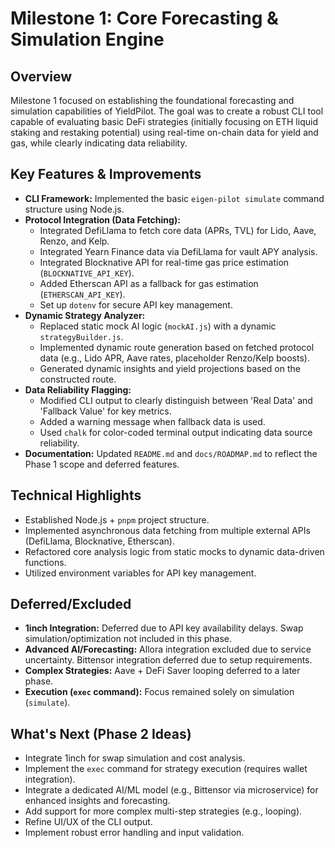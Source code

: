 # Milestone 1: Core Forecasting & Simulation Engine

## Overview

Milestone 1 focused on establishing the foundational forecasting and simulation capabilities of YieldPilot. The goal was to create a robust CLI tool capable of evaluating basic DeFi strategies (initially focusing on ETH liquid staking and restaking potential) using real-time on-chain data for yield and gas, while clearly indicating data reliability.

## Key Features & Improvements

*   **CLI Framework:** Implemented the basic `eigen-pilot simulate` command structure using Node.js.
*   **Protocol Integration (Data Fetching):**
    *   Integrated DefiLlama to fetch core data (APRs, TVL) for Lido, Aave, Renzo, and Kelp.
    *   Integrated Yearn Finance data via DefiLlama for vault APY analysis.
    *   Integrated Blocknative API for real-time gas price estimation (`BLOCKNATIVE_API_KEY`).
    *   Added Etherscan API as a fallback for gas estimation (`ETHERSCAN_API_KEY`).
    *   Set up `dotenv` for secure API key management.
*   **Dynamic Strategy Analyzer:**
    *   Replaced static mock AI logic (`mockAI.js`) with a dynamic `strategyBuilder.js`.
    *   Implemented dynamic route generation based on fetched protocol data (e.g., Lido APR, Aave rates, placeholder Renzo/Kelp boosts).
    *   Generated dynamic insights and yield projections based on the constructed route.
*   **Data Reliability Flagging:**
    *   Modified CLI output to clearly distinguish between 'Real Data' and 'Fallback Value' for key metrics.
    *   Added a warning message when fallback data is used.
    *   Used `chalk` for color-coded terminal output indicating data source reliability.
*   **Documentation:** Updated `README.md` and `docs/ROADMAP.md` to reflect the Phase 1 scope and deferred features.

## Technical Highlights

*   Established Node.js + `pnpm` project structure.
*   Implemented asynchronous data fetching from multiple external APIs (DefiLlama, Blocknative, Etherscan).
*   Refactored core analysis logic from static mocks to dynamic data-driven functions.
*   Utilized environment variables for API key management.

## Deferred/Excluded

*   **1inch Integration:** Deferred due to API key availability delays. Swap simulation/optimization not included in this phase.
*   **Advanced AI/Forecasting:** Allora integration excluded due to service uncertainty. Bittensor integration deferred due to setup requirements.
*   **Complex Strategies:** Aave + DeFi Saver looping deferred to a later phase.
*   **Execution (`exec` command):** Focus remained solely on simulation (`simulate`).

## What's Next (Phase 2 Ideas)

*   Integrate 1inch for swap simulation and cost analysis.
*   Implement the `exec` command for strategy execution (requires wallet integration).
*   Integrate a dedicated AI/ML model (e.g., Bittensor via microservice) for enhanced insights and forecasting.
*   Add support for more complex multi-step strategies (e.g., looping).
*   Refine UI/UX of the CLI output.
*   Implement robust error handling and input validation. 